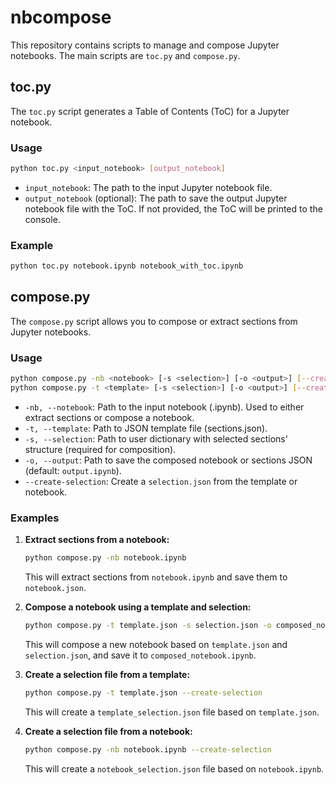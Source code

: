 
# nbcompose

This repository contains scripts to manage and compose Jupyter notebooks. The main scripts are `toc.py` and `compose.py`.

## toc.py

The `toc.py` script generates a Table of Contents (ToC) for a Jupyter notebook.

### Usage

```sh
python toc.py <input_notebook> [output_notebook]
```

- `input_notebook`: The path to the input Jupyter notebook file.
- `output_notebook` (optional): The path to save the output Jupyter notebook file with the ToC. If not provided, the ToC will be printed to the console.

### Example

```sh
python toc.py notebook.ipynb notebook_with_toc.ipynb
```

## compose.py

The `compose.py` script allows you to compose or extract sections from Jupyter notebooks.

### Usage

```sh
python compose.py -nb <notebook> [-s <selection>] [-o <output>] [--create-selection]
python compose.py -t <template> [-s <selection>] [-o <output>] [--create-selection]
```

- `-nb, --notebook`: Path to the input notebook (.ipynb). Used to either extract sections or compose a notebook.
- `-t, --template`: Path to JSON template file (sections.json).
- `-s, --selection`: Path to user dictionary with selected sections' structure (required for composition).
- `-o, --output`: Path to save the composed notebook or sections JSON (default: `output.ipynb`).
- `--create-selection`: Create a `selection.json` from the template or notebook.

### Examples

1. **Extract sections from a notebook:**

    ```sh
    python compose.py -nb notebook.ipynb
    ```

    This will extract sections from `notebook.ipynb` and save them to `notebook.json`.

2. **Compose a notebook using a template and selection:**

    ```sh
    python compose.py -t template.json -s selection.json -o composed_notebook.ipynb
    ```

    This will compose a new notebook based on `template.json` and `selection.json`, and save it to `composed_notebook.ipynb`.

3. **Create a selection file from a template:**

    ```sh
    python compose.py -t template.json --create-selection
    ```

    This will create a `template_selection.json` file based on `template.json`.

4. **Create a selection file from a notebook:**

    ```sh
    python compose.py -nb notebook.ipynb --create-selection
    ```

    This will create a `notebook_selection.json` file based on `notebook.ipynb`.

